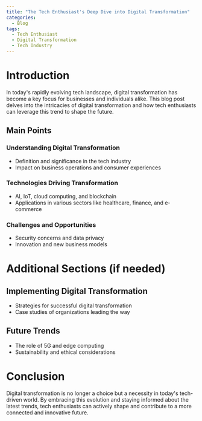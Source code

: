 ```yaml
---
title: "The Tech Enthusiast's Deep Dive into Digital Transformation"
categories:
  - Blog
tags:
  - Tech Enthusiast
  - Digital Transformation
  - Tech Industry
---
```


# Introduction
In today's rapidly evolving tech landscape, digital transformation has become a key focus for businesses and individuals alike. This blog post delves into the intricacies of digital transformation and how tech enthusiasts can leverage this trend to shape the future.

## Main Points
### Understanding Digital Transformation
- Definition and significance in the tech industry
- Impact on business operations and consumer experiences

### Technologies Driving Transformation
- AI, IoT, cloud computing, and blockchain
- Applications in various sectors like healthcare, finance, and e-commerce

### Challenges and Opportunities
- Security concerns and data privacy
- Innovation and new business models

# Additional Sections (if needed)
## Implementing Digital Transformation
- Strategies for successful digital transformation
- Case studies of organizations leading the way

## Future Trends
- The role of 5G and edge computing
- Sustainability and ethical considerations

# Conclusion
Digital transformation is no longer a choice but a necessity in today's tech-driven world. By embracing this evolution and staying informed about the latest trends, tech enthusiasts can actively shape and contribute to a more connected and innovative future.